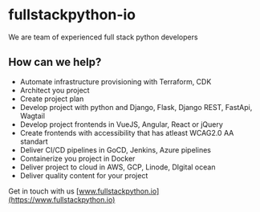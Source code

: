 # fullstackpython-io

We are team of experienced full stack python developers

## How can we help?

- Automate infrastructure provisioning with Terraform, CDK
- Architect you project
- Create project plan
- Develop project with python and Django, Flask, Django REST, FastApi, Wagtail
- Develop project frontends in VueJS, Angular, React or jQuery
- Create frontends with accessibility that has atleast WCAG2.0 AA standart
- Deliver CI/CD pipelines in GoCD, Jenkins, Azure pipelines
- Containerize you project in Docker
- Deliver project to cloud in AWS, GCP, Linode, DIgital ocean
- Deliver quality content for your project

Get in touch with us [www.fullstackpython.io](https://www.fullstackpython.io)
